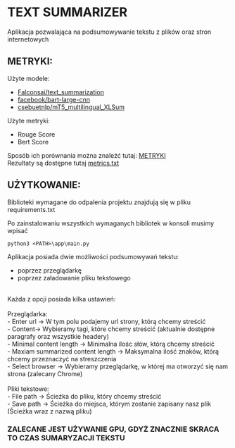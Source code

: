 # TEXT SUMMARIZER

  Aplikacja pozwalająca na podsumowywanie tekstu z plików oraz stron internetowych

## METRYKI:
  Użyte modele:
  - [Falconsai/text_summarization](https://huggingface.co/Falconsai/text_summarization)
  - [facebook/bart-large-cnn](https://huggingface.co/facebook/bart-large-cnn)
  - [csebuetnlp/mT5_multilingual_XLSum](https://huggingface.co/csebuetnlp/mT5_multilingual_XLSum)

  Użyte metryki:
  - Rouge Score
  - Bert Score
    
  Sposób ich porównania można znaleźć tutaj: [METRYKI](https://colab.research.google.com/drive/1jseNEfOUymg-KgbSx9fOS4wNCbg-s9wn?usp=sharing)</br>
  Rezultaty są dostępne tutaj [metrics.txt](metric_results)

## UŻYTKOWANIE:

  Biblioteki wymagane do odpalenia projektu znajdują się w pliku requirements.txt

  Po zainstalowaniu wszystkich wymaganych bibliotek w konsoli musimy wpisać
```
python3 <PATH>\app\main.py
```
Aplikacja posiada dwie możliwości podsumowywań tekstu:
  - poprzez przeglądarkę
  - poprzez załadowanie pliku tekstowego
</br>
Każda z opcji posiada kilka ustawień:</br>
</br>
Przeglądarka:</br>
  - Enter url -> W tym polu podajemy url strony, którą chcemy streścić</br>
  - Content->  Wybieramy tagi, które chcemy streścić (aktualnie dostępne paragrafy oraz wszystkie headery)</br>
  - Minimal content length ->  Minimalna ilośc słów, którą chcemy streścić</br>
  - Maxiam summarized content length -> Maksymalna ilość znaków, którą chcemy przeznaczyć na streszczenia</br>
  - Select browser -> Wybieramy przeglądarkę, w której ma otworzyć się nam strona (zalecany Chrome)</br>
  </br>
Pliki tekstowe:</br>
  - File path -> Ścieżka do pliku, który chcemy streścić</br>
  - Save path -> Ścieżka do miejsca, którym zostanie zapisany nasz plik (Ścieżka wraz z nazwą pliku)</br>

### ZALECANE JEST UŻYWANIE GPU, GDYŻ ZNACZNIE SKRACA TO CZAS SUMARYZACJI TEKSTU
